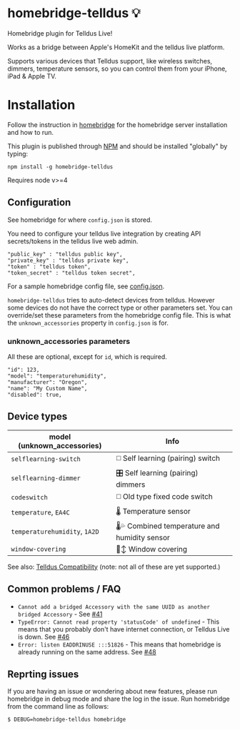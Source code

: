 # homebridge-telldus 💡
Homebridge plugin for Telldus Live!

Works as a bridge between Apple's HomeKit and the telldus live platform.

Supports various devices that Telldus support, like wireless switches, dimmers, temperature sensors, so you can control them from your iPhone, iPad & Apple TV.

# Installation
Follow the instruction in [homebridge](https://www.npmjs.com/package/homebridge) for the homebridge server installation and how to run.

This plugin is published through [NPM](https://www.npmjs.com/package/homebridge-telldus) and should be installed "globally" by typing:

`npm install -g homebridge-telldus`

Requires node v>=4

## Configuration
See homebridge for where `config.json` is stored.

You need to configure your telldus live integration by creating API secrets/tokens in the telldus live web admin.
```
"public_key" : "telldus public key",
"private_key" : "telldus private key",
"token" : "telldus token",
"token_secret" : "telldus token secret",
```

For a sample homebridge config file, see [config.json](https://github.com/jchnlemon/homebridge-telldus/blob/master/config.json).

`homebridge-telldus` tries to auto-detect devices from telldus. However some devices do not have the correct type or other parameters set. You can override/set these parameters from the homebridge config file. This is what the `unknown_accessories` property in `config.json` is for.

### unknown_accessories parameters
All these are optional, except for `id`, which is required.

```
"id": 123,
"model": "temperaturehumidity",
"manufacturer": "Oregon",
"name": "My Custom Name",
"disabled": true,
```

## Device types
model (unknown_accessories) | Info
--- | ---
`selflearning-switch` | ◻️ Self learning (pairing) switch
`selflearning-dimmer` | 🎛 Self learning (pairing) dimmers
`codeswitch` | ◻️ Old type fixed code switch
`temperature`, `EA4C` | 🌡 Temperature sensor
`temperaturehumidity`, `1A2D` | 🌡💦 Combined temperature and humidity sensor
`window-covering` | 🚪↕️ Window covering
See also:
[Telldus Compatibility](http://old.telldus.com/products/compability) (note: not all of these are yet supported.)

## Common problems / FAQ
- `Cannot add a bridged Accessory with the same UUID as another bridged Accessory` - See [#41](https://github.com/jchnlemon/homebridge-telldus/issues/41)
- `TypeError: Cannot read property 'statusCode' of undefined` - This means that you probably don't have internet connection, or Telldus Live is down. See [#46](https://github.com/jchnlemon/homebridge-telldus/issues/46)
- `Error: listen EADDRINUSE :::51826` - This means that homebridge is already running on the same address. See [#48](https://github.com/jchnlemon/homebridge-telldus/issues/48)

## Reprting issues
If you are having an issue or wondering about new features, please run homebridge in debug mode and share the log in the issue.
Run homebridge from the command line as follows:

```$ DEBUG=homebridge-telldus homebridge```
